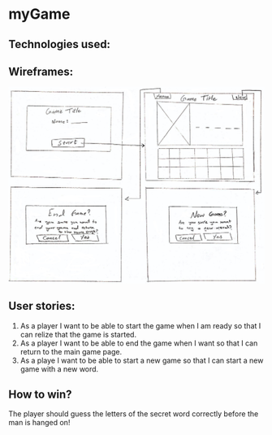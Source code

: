 # myGame
## Technologies used:
## Wireframes:
![Wireframe](/images/wireframe.jpg)
## User stories:
1. As a player I want to be able to start the game when I am ready so that I can relize that the game is started.
2. As a player I want to be able to end the game when I want so that I can return to the main game page.
3. As a playe I want to be able to start a new game so that I can start a new game with a new word.
<!--Document your planning and tell a story about your development process and problem-solving strategy.-->

<!--List unsolved problems which would be fixed in future iterations.-->
## How to win?
The player should guess the letters of the secret word correctly before the man is hanged on!

<!--Describe how some of your favorite functions work-->

